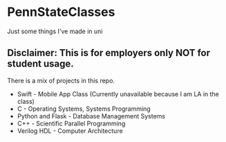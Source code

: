 # PennStateClasses
Just some things I've made in uni

## Disclaimer: This is for employers only NOT for student usage.

There is a mix of projects in this repo.

* Swift - Mobile App Class (Currently unavailable because I am LA in the class)
* C - Operating Systems, Systems Programming
* Python and Flask - Database Management Systems
* C++ - Scientific Parallel Programming
* Verilog HDL - Computer Architecture
